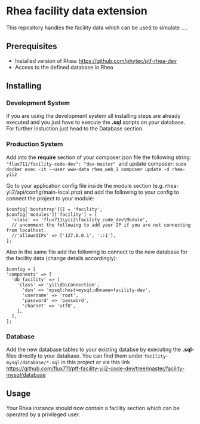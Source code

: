 # Rhea facility data extension

This repository handles the facility data which can be used to simulate ....

## Prerequisites

* Installed version of Rhea: https://github.com/phytec/ptf-rhea-dev
* Access to the defined database in Rhea

## Installing

### Development System

If you are using the development system all installing steps are already executed and you just have to execute the **.sql** scripts on your database. For further instuction just head to the Database section.

### Production System

Add into the **require** section of your composer.json file the following string: ```"flux711/facility-code-dev": "dev-master" ```and update composer: ```sudo docker exec -it --user www-data rhea_web_1 composer update -d rhea-yii2```

Go to your application config file inside the module section (e.g. rhea-yii2/api/config/main-local.php) and add the following to your config to connect the project to your module:

```
$config['bootstrap'][] = 'facility';
$config['modules']['facility'] = [
  'class' => 'flux711\yii2\facility_code_dev\Module',
  // uncomment the following to add your IP if you are not connecting from localhost.
  //'allowedIPs' => ['127.0.0.1', '::1'],
];
```
Also in the same file add the following to connect to the new database for the facility data (change details accordingly):

```
$config = [
'components' => [
  'db_facility' => [
    'class' => 'yii\db\Connection',
      'dsn' => 'mysql:host=mysql;dbname=facility-dev',
      'username' => 'root',
      'password' => 'password',
      'charset' => 'utf8',
    ],
  ],
];
```

### Database

Add the new database tables to your existing databse by executing the **.sql**-files directly to your database.  You can find them under ```facility-mysql/database/*.sql``` in this project or via this link https://github.com/flux711/ptf-facility-yii2-code-dev/tree/master/facility-mysql/database

## Usage

Your Rhea instance should now contain a facility section which can be operated by a privileged user.
